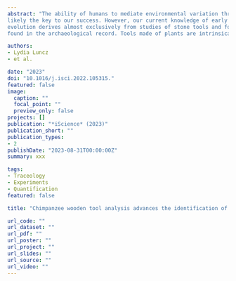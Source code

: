 ```yaml
---
abstract: "The ability of humans to mediate environmental variation through tool use is
likely the key to our success. However, our current knowledge of early cultural
evolution derives almost exclusively from studies of stone tools and fossil bones
found in the archaeological record. Tools made of plants are intrinsically perishable, and as such are almost entirely absent in the early record of human material culture. Modern human societies as well as nonhuman primate species use plant materials for tools far more often than stone, suggesting that current archaeological data are missing a substantial component of ancient technology. Here, we develop methods that quantify internal and external damage pattern in percussive wooden tools of living primates. Our work shows that the inflicted damage is irreversible, potentially persisting throughout fossilization processes. This research presents opportunities to investigate organic artifacts, a significant and highly neglected aspect of technological evolution within the Primate order."

authors:
- Lydia Luncz
- et al.

date: "2023"
doi: "10.1016/j.isci.2022.105315."
featured: false
image:
  caption: ""
  focal_point: ""
  preview_only: false
projects: []
publication: "*iScience* (2023)"
publication_short: ""
publication_types:
- 2
publishDate: "2023-08-31T00:00:00Z"
summary: xxx

tags:
- Traceology
- Experiments
- Quantification
featured: false

title: "Chimpanzee wooden tool analysis advances the identification of percussive technology"

url_code: ""
url_dataset: ""
url_pdf: ""
url_poster: ""
url_project: ""
url_slides: ""
url_source: ""
url_video: ""
---
```


